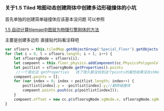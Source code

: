 ### 关于1.5 Tiled 地图动态创建刚体中创建多边形碰撞体的小坑

首先单独的创建简单碰撞体应该基本没问题 可以参照

[1.5 自动计算tilemap中图层为物理引擎刚体的方法](http://forum.cocos.com/t/1-5-tilemap/46779/6)

主要是创建多边形 直接贴代码看注释吧

```js
var sfloors = this.tiledMap.getObjectGroup('Special_Floor').getObjects(); //此处获取对象层
for (let i = 0, l = sfloors.length; i < l; i++) {
    let sfloorsgNode = sfloors[i];
    let compoent = this.floor_physics.addComponent(cc.PhysicsPolygonCollider);
    let poitlist = sfloorsgNode.getProperties().points
     //一个是在这 getProperties   找了很久都没找到这个points的属性结果没在shNode上,而且这个方法也是隐藏得很深 文档根本没有???
    compoent.points = [];
    for (var index = 0; index < poitlist.length; index++) {      
        poitlist[index].y = -poitlist[index].y;//翻转碰撞体
        compoent.points.push(cc.p(poitlist[index]));              
    }
    compoent.offset = new cc.p(sfloorsgNode.sgNode.x, sfloorsgNode.sgNode.y);
}
```